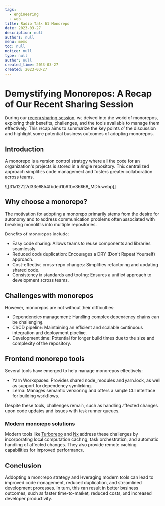 ```yaml
---
tags: 
  - engineering
  - web
title: Radio Talk 61 Monorepo
date: 2023-03-27
description: null
authors: null
menu: memo
toc: null
notice: null
type: null
author: null
created_time: 2023-03-27
created: 2023-03-27
---
```


# Demystifying Monorepos: A Recap of Our Recent Sharing Session

During our [recent sharing session](https://www.youtube.com/watch?v=wgKssBAfih8&t=1s&ab_channel=DwarvesFoundation), we delved into the world of monorepos, exploring their benefits, challenges, and the tools available to manage them effectively. This recap aims to summarize the key points of the discussion and highlight some potential business outcomes of adopting monorepos.

## Introduction

A monorepo is a version control strategy where all the code for an organization's projects is stored in a single repository. This centralized approach simplifies code management and fosters greater collaboration across teams.

![[31a12727d33e9854fbded1b9fbe36668_MD5.webp]]

## Why choose a monorepo?

The motivation for adopting a monorepo primarily stems from the desire for autonomy and to address communication problems often associated with breaking monoliths into multiple repositories.

Benefits of monorepos include:

* Easy code sharing: Allows teams to reuse components and libraries seamlessly.
* Reduced code duplication: Encourages a DRY (Don't Repeat Yourself) approach.
* Cost-effective cross-repo changes: Simplifies refactoring and updating shared code.
* Consistency in standards and tooling: Ensures a unified approach to development across teams.

## Challenges with monorepos

However, monorepos are not without their difficulties:

* Dependencies management: Handling complex dependency chains can be challenging.
* CI/CD pipeline: Maintaining an efficient and scalable continuous integration and deployment pipeline.
* Development time: Potential for longer build times due to the size and complexity of the repository.

## Frontend monorepo tools

Several tools have emerged to help manage monorepos effectively:

* Yarn Workspaces: Provides shared node_modules and yarn.lock, as well as support for dependency symlinking.
* Lerna: Manages semantic versioning and offers a simple CLI interface for building workflows.

Despite these tools, challenges remain, such as handling affected changes upon code updates and issues with task runner queues.

### **Modern monorepo solutions**

Modern tools like [Turborepo](https://radar.d.foundation/Turborepo-0dd18b38468c4859a8beaae7bf6c511c) and [Nx](https://radar.d.foundation/nx-7abf6ad4f3044541afa649fd21238a80) address these challenges by incorporating local computation caching, task orchestration, and automatic handling of affected changes. They also provide remote caching capabilities for improved performance.

## Conclusion

Addopting a monorepo strategy and leveraging modern tools can lead to improved code management, reduced duplication, and streamlined development processes. In turn, this can result in better business outcomes, such as faster time-to-market, reduced costs, and increased developer productivity.
